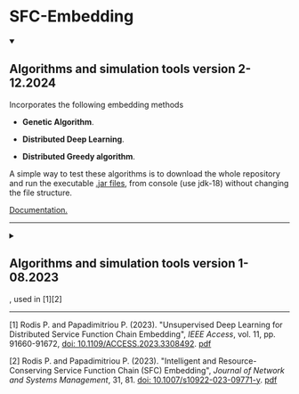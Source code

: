 # SFC-Embedding 

<details open>
<summary><H2>Algorithms and simulation tools version 2-12.2024</H2></summary>

Incorporates the following embedding methods

* **Genetic Algorithm**.

* **Distributed Deep Learning**. 

* **Distributed Greedy algorithm**.

A simple way to test these algorithms is to download the whole repository and run the executable [.jar files](Computing_Continuum/jar), 
from console (use jdk-18) without changing the file structure.

[Documentation.](https://rodispantelis.github.io/SFC-Embedding/algorithms_v2/index.html)

</details>

---

<details>
<summary><H2>Algorithms and simulation tools version 1-08.2023</H2>, used in [1][2]</summary>

* **Distributed Machine Learning**. [A Distribute Deep Learning algorithm for SFC-Embedding.](DataCenters/Distributed-DeepLearning_v1) [1]

* **Genetic Algorithm**. [A MultiThreaded Genetic Algorithm for SFC-Embedding.](DataCenters/Genetic_Algorithm_v1) [2]

[Mored details.](https://rodispantelis.github.io/SFC-Embedding/algorithms_v1/index.html)

A simple way to test these algorithms is to download the whole repository and run the executable .jar files from console (use jdk-18) 
without changing the file structure.

</details>

---
[1] Rodis P. and Papadimitriou P. (2023). "Unsupervised Deep Learning for Distributed Service Function Chain Embedding", 
*IEEE Access*, vol. 11, pp. 91660-91672, [doi: 10.1109/ACCESS.2023.3308492](https://doi.org/10.1109/ACCESS.2023.3308492). [pdf](https://ieeexplore.ieee.org/stamp/stamp.jsp?tp=&arnumber=10229131)

[2] Rodis P. and Papadimitriou P. (2023). "Intelligent and Resource-Conserving Service Function Chain (SFC) Embedding", 
*Journal of Network and Systems Management*, 31, 81. [doi: 10.1007/s10922-023-09771-y](https://doi.org/10.1007/s10922-023-09771-y). [pdf](https://link.springer.com/content/pdf/10.1007/s10922-023-09771-y.pdf?pdf=button)

